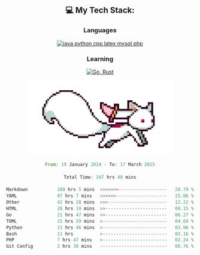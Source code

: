 
<div align="center">
<br>

## 💻 My Tech Stack:

### Languages

[![java python cpp latex mysql php](https://skillicons.dev/icons?i=java,python,cpp,latex,mysql,php)](https://skillicons.dev)

### Learning

[![Go, Rust](https://skillicons.dev/icons?i=go,rust)](https://skillicons.dev)

<center>

<img src="kyubey.gif" alt="Alt-Text" title="" >

</center>


<!--START_SECTION:waka-->

```rust
From: 19 January 2024 - To: 17 March 2025

Total Time: 347 hrs 40 mins

Markdown           100 hrs 5 mins  >>>>>>>------------------   28.79 %
YAML               87 hrs 7 mins   >>>>>>-------------------   25.06 %
Other              42 hrs 28 mins  >>>----------------------   12.22 %
HTML               28 hrs 19 mins  >>-----------------------   08.15 %
Go                 21 hrs 47 mins  >>-----------------------   06.27 %
TOML               15 hrs 59 mins  >------------------------   04.60 %
Python             13 hrs 46 mins  >------------------------   03.96 %
Bash               11 hrs          >------------------------   03.16 %
PHP                7 hrs 47 mins   >------------------------   02.24 %
Git Config         2 hrs 38 mins   -------------------------   00.76 %
```

<!--END_SECTION:waka-->
